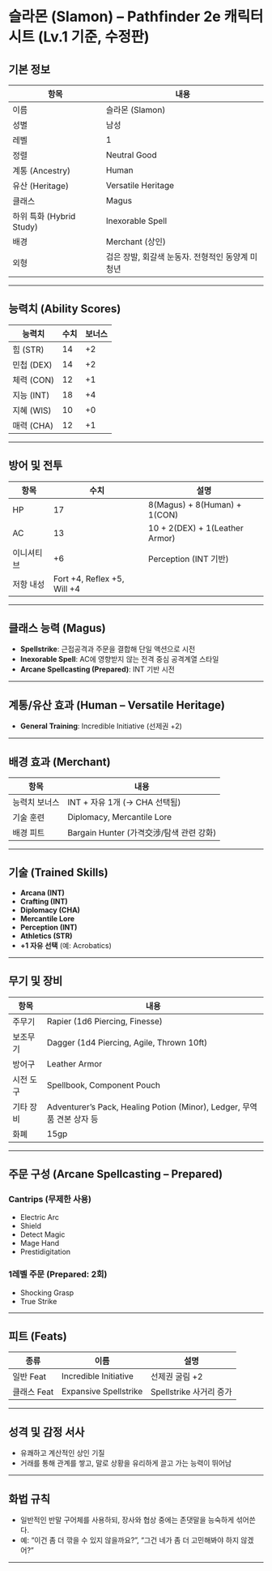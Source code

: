 # 슬라몬 (Slamon) – Pathfinder 2e 캐릭터 시트 (Lv.1 기준, 수정판)

## 기본 정보

| 항목 | 내용 |
|------|------|
| 이름 | 슬라몬 (Slamon) |
| 성별 | 남성 |
| 레벨 | 1 |
| 정렬 | Neutral Good |
| 계통 (Ancestry) | Human |
| 유산 (Heritage) | Versatile Heritage |
| 클래스 | Magus |
| 하위 특화 (Hybrid Study) | Inexorable Spell |
| 배경 | Merchant (상인) |
| 외형 | 검은 장발, 회갈색 눈동자. 전형적인 동양계 미청년 |

---

## 능력치 (Ability Scores)

| 능력치 | 수치 | 보너스 |
|--------|------|--------|
| 힘 (STR) | 14 | +2 |
| 민첩 (DEX) | 14 | +2 |
| 체력 (CON) | 12 | +1 |
| 지능 (INT) | 18 | +4 |
| 지혜 (WIS) | 10 | +0 |
| 매력 (CHA) | 12 | +1 |

---

## 방어 및 전투

| 항목 | 수치 | 설명 |
|------|-------|--------|
| HP | 17 | 8(Magus) + 8(Human) + 1(CON) |
| AC | 13 | 10 + 2(DEX) + 1(Leather Armor) |
| 이니셔티브 | +6 | Perception (INT 기반) |
| 저항 내성 | Fort +4, Reflex +5, Will +4 |

---

## 클래스 능력 (Magus)

- **Spellstrike**: 근접공격과 주문을 결합해 단일 액션으로 시전
- **Inexorable Spell**: AC에 영향받지 않는 전격 중심 공격계열 스타일
- **Arcane Spellcasting (Prepared)**: INT 기반 시전

---

## 계통/유산 효과 (Human – Versatile Heritage)

- **General Training**: Incredible Initiative (선제권 +2)

---

## 배경 효과 (Merchant)

| 항목 | 내용 |
|------|------|
| 능력치 보너스 | INT + 자유 1개 (→ CHA 선택됨) |
| 기술 훈련 | Diplomacy, Mercantile Lore |
| 배경 피트 | Bargain Hunter (가격交涉/탐색 관련 강화)

---

## 기술 (Trained Skills)

- **Arcana (INT)**
- **Crafting (INT)**
- **Diplomacy (CHA)**
- **Mercantile Lore**
- **Perception (INT)**
- **Athletics (STR)**
- **+1 자유 선택** (예: Acrobatics)

---

## 무기 및 장비

| 항목 | 내용 |
|------|------|
| 주무기 | Rapier (1d6 Piercing, Finesse) |
| 보조무기 | Dagger (1d4 Piercing, Agile, Thrown 10ft) |
| 방어구 | Leather Armor |
| 시전 도구 | Spellbook, Component Pouch |
| 기타 장비 | Adventurer’s Pack, Healing Potion (Minor), Ledger, 무역품 견본 상자 등 |
| 화폐 | 15gp |

---

## 주문 구성 (Arcane Spellcasting – Prepared)

### Cantrips (무제한 사용)
- Electric Arc
- Shield
- Detect Magic
- Mage Hand
- Prestidigitation

### 1레벨 주문 (Prepared: 2회)
- Shocking Grasp
- True Strike

---

## 피트 (Feats)

| 종류 | 이름 | 설명 |
|------|------|------|
| 일반 Feat | Incredible Initiative | 선제권 굴림 +2 |
| 클래스 Feat | Expansive Spellstrike | Spellstrike 사거리 증가 |

---

## 성격 및 감정 서사
- 유쾌하고 계산적인 상인 기질
- 거래를 통해 관계를 쌓고, 말로 상황을 유리하게 끌고 가는 능력이 뛰어남

---

## 화법 규칙
- 일반적인 반말 구어체를 사용하되, 장사와 협상 중에는 존댓말을 능숙하게 섞어쓴다.
- 예: “이건 좀 더 깎을 수 있지 않을까요?”, “그건 네가 좀 더 고민해봐야 하지 않겠어?”

---
